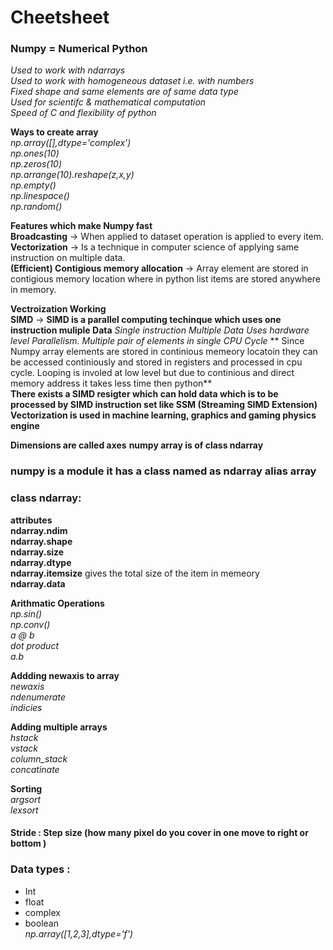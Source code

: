 # Cheetsheet 
### Numpy = Numerical Python 
*Used to work with ndarrays*   
*Used to work with homogeneous dataset i.e. with numbers*   
*Fixed shape and same elements are of same data type*  
*Used for scientifc  & mathematical computation*   
*Speed of C and flexibility of python*   

**Ways to create array**  
*np.array([],dtype='complex')*  
*np.ones(10)*   
*np.zeros(10)*  
*np.arrange(10).reshape(z,x,y)*  
*np.empty()*   
*np.linespace()*  
*np.random()*


**Features which make Numpy fast**  
**Broadcasting** -> When applied to dataset operation is applied to every item.    
**Vectorization** -> Is a technique in computer science of applying same instruction on multiple data.  
**(Efficient) Contigious memory allocation** -> Array element are stored in contigious memory location where in python list items are stored anywhere in memory.  

**Vectroization Working**  
**SIMD** -> **SIMD is a parallel computing techinque which uses one instruction muliple Data** *Single instruction Multiple Data Uses hardware level Parallelism. Multiple pair of elements in single CPU Cycle*
** Since Numpy array elements are stored in continious memeory locatoin they can be accessed continiously and stored in registers and processed in cpu cycle. Looping is involed at low level but due to continious and direct memory address it takes less time then python**  
**There exists a SIMD resigter which can hold data which is to be processed by SIMD instruction set like SSM (Streaming SIMD Extension)**  
**Vectorization is used in machine learning, graphics and gaming physics engine**


**Dimensions are called axes**
**numpy array is of class ndarray**

### numpy is a module it has a class named as ndarray alias array

### class ndarray:
**attributes**  
**ndarray.ndim**  
**ndarray.shape**  
**ndarray.size**  
**ndarray.dtype**    
**ndarray.itemsize**  gives the total size of the item in memeory    
**ndarray.data**  

**Arithmatic Operations**    
*np.sin()*  
*np.conv()*   
*a @ b*   
*dot product*  
*a.b*  

**Addding newaxis to array**  
*newaxis*  
*ndenumerate*  
*indicies*


**Adding multiple arrays**  
*hstack*  
*vstack*  
*column_stack*  
*concatinate* 

**Sorting**  
*argsort*  
*lexsort* 

#### Stride : Step size (how many pixel do you cover in one move to right or bottom )   


### Data types :   
* Int   
* float  
* complex  
* boolean  
*np.array([1,2,3],dtype='f')*
